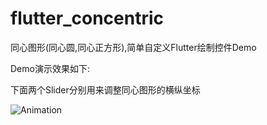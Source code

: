 # flutter_concentric

同心图形(同心圆,同心正方形),简单自定义Flutter绘制控件Demo  

Demo演示效果如下:  

下面两个Slider分别用来调整同心图形的横纵坐标  


![Animation](https://user-images.githubusercontent.com/22976690/186059121-74e94073-9bd6-4574-8db8-e4267cc950dc.gif)
